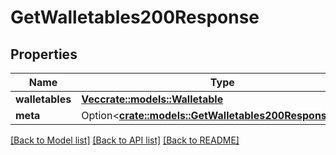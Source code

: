 # GetWalletables200Response

## Properties

Name | Type | Description | Notes
------------ | ------------- | ------------- | -------------
**walletables** | [**Vec<crate::models::Walletable>**](walletable.md) |  | 
**meta** | Option<[**crate::models::GetWalletables200ResponseMeta**](get_walletables_200_response_meta.md)> |  | [optional]

[[Back to Model list]](../README.md#documentation-for-models) [[Back to API list]](../README.md#documentation-for-api-endpoints) [[Back to README]](../README.md)


